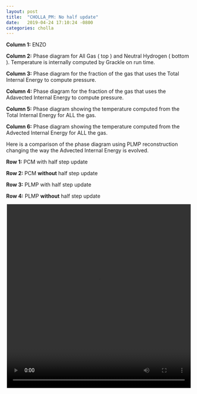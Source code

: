 ```yaml
---
layout: post
title:  "CHOLLA_PM: No half update"
date:   2019-04-24 17:10:24 -0800
categories: cholla
---
```



**Column 1:**  ENZO

**Column 2:**  Phase diagram for All Gas ( top ) and Neutral Hydrogen ( bottom ). Temperature is internally computed by Grackle on run time.

**Column 3:**  Phase diagram for the fraction of the gas that uses the Total Internal Energy to compute pressure.

**Column 4:**  Phase diagram for the fraction of the gas that uses the Adavected Internal Energy to compute pressure.


**Column 5:**  Phase diagram showing the temperature computed from the Total Internal Energy for ALL the gas.

**Column 6:**  Phase diagram showing the temperature computed from the Advected Internal Energy for ALL the gas.

Here is a comparison of the phase diagram using PLMP reconstruction changing the way the Advected Internal Energy is evolved.

**Row 1:** PCM with half step update

**Row 2:** PCM **without** half step update

**Row 3:** PLMP with half step update

**Row 4:** PLMP **without** half step update


<div style="text-align: center">
<video src="{{ site.url }}assets/videos/phase_diagram_noFirst.mp4" width="500" height="500" controls preload> </video>
</div>

